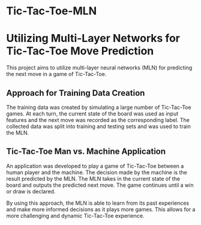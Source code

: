 # Tic-Tac-Toe-MLN
# Utilizing Multi-Layer Networks for Tic-Tac-Toe Move Prediction

This project aims to utilize multi-layer neural networks (MLN) for predicting the next move in a game of Tic-Tac-Toe.

## Approach for Training Data Creation
The training data was created by simulating a large number of Tic-Tac-Toe games. At each turn, the current state of the board was used as input features and the next move was recorded as the corresponding label. The collected data was split into training and testing sets and was used to train the MLN.

## Tic-Tac-Toe Man vs. Machine Application
An application was developed to play a game of Tic-Tac-Toe between a human player and the machine. The decision made by the machine is the result predicted by the MLN. The MLN takes in the current state of the board and outputs the predicted next move. The game continues until a win or draw is declared.

By using this approach, the MLN is able to learn from its past experiences and make more informed decisions as it plays more games. This allows for a more challenging and dynamic Tic-Tac-Toe experience.
